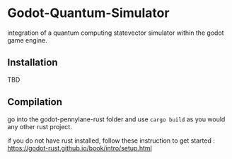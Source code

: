 # Godot-Quantum-Simulator
integration of a quantum computing statevector simulator within the godot game engine.

## Installation

TBD

## Compilation
go into the godot-pennylane-rust folder and use `cargo build` as you would any other rust project.

if you do not have rust installed, follow these instruction to get started : https://godot-rust.github.io/book/intro/setup.html